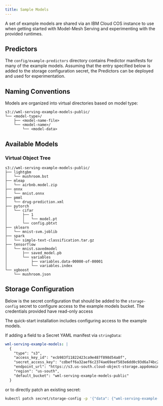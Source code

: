 ```yaml
---
title: Sample Models
---
```


A set of example models are shared via an IBM Cloud COS instance to use when getting started with Model-Mesh Serving and experimenting with the provided runtimes.

## Predictors

The `config/example-predictors` directory contains Predictor manifests for many of the example models. Assuming that the entry specified below is added to the storage configuration secret, the Predictors can be deployed and used for experimentation.

## Naming Conventions

Models are organized into virtual directories based on model type:

```
s3://wml-serving-example-models-public/
└── <model-type>/
    ├── <model-name-file>
    └── <model-name>/
        └── <model-data>
```

## Available Models

### Virtual Object Tree

```
s3://wml-serving-example-models-public/
├── lightgbm
│   └── mushroom.bst
├── mleap
│   └── airbnb.model.zip
├── onnx
│   └── mnist.onnx
├── pmml
│   └── drug-prediction.xml
├── pytorch
│   └── cifar
│       ├── 1
│       │   └── model.pt
│       └── config.pbtxt
├── sklearn
│   └── mnist-svm.joblib
├── spark
│   └── simple-text-classification.tar.gz
├── tensorflow
│   └── mnist.savedmodel
│       ├── saved_model.pb
│       └── variables
│           ├── variables.data-00000-of-00001
│           └── variables.index
└── xgboost
    └── mushroom.json
```

## Storage Configuration

Below is the secret configuration that should be added to the `storage-config` secret to configure access to the example models bucket. The credentials provided have read-only access

The quick-start installation includes configuring access to the example models.

If adding a field to a Secret YAML manifest via `stringData`:

```yaml
wml-serving-example-models: |
  {
    "type": "s3",
    "access_key_id": "ecb983f11822423ca9e487f898d54a8f",
    "secret_access_key": "cdbeff6a32aef6c2374ae69eef503e6dd0c93d6a74bc2467",
    "endpoint_url": "https://s3.us-south.cloud-object-storage.appdomain.cloud",
    "region": "us-south",
    "default_bucket": "wml-serving-example-models-public"
  }
```

or to directly patch an existing secret:

```bash
kubectl patch secret/storage-config -p '{"data": {"wml-serving-example-models": "ewogICJ0eXBlIjogInMzIiwKICAiYWNjZXNzX2tleV9pZCI6ICJlY2I5ODNmMTE4MjI0MjNjYTllNDg3Zjg5OGQ1NGE4ZiIsCiAgInNlY3JldF9hY2Nlc3Nfa2V5IjogImNkYmVmZjZhMzJhZWY2YzIzNzRhZTY5ZWVmNTAzZTZkZDBjOTNkNmE3NGJjMjQ2NyIsCiAgImVuZHBvaW50X3VybCI6ICJodHRwczovL3MzLnVzLXNvdXRoLmNsb3VkLW9iamVjdC1zdG9yYWdlLmFwcGRvbWFpbi5jbG91ZCIsCiAgInJlZ2lvbiI6ICJ1cy1zb3V0aCIsCiAgImRlZmF1bHRfYnVja2V0IjogIndtbC1zZXJ2aW5nLWV4YW1wbGUtbW9kZWxzLXB1YmxpYyIKfQo="}}'
```
